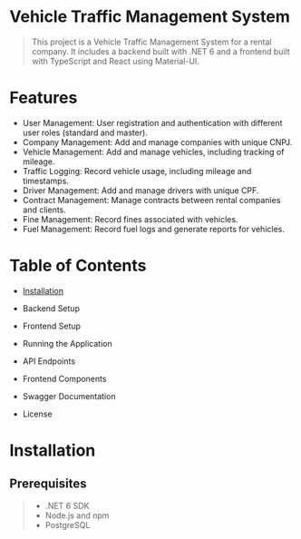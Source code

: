 # Vehicle Traffic Management System

>This project is a Vehicle Traffic Management System for a rental company. 
It includes a backend built with .NET 6 and a frontend built with TypeScript and React using Material-UI. 


# Features
- User Management: User registration and authentication with different user roles (standard and master).
- Company Management: Add and manage companies with unique CNPJ.
- Vehicle Management: Add and manage vehicles, including tracking of mileage.
- Traffic Logging: Record vehicle usage, including mileage and timestamps.
- Driver Management: Add and manage drivers with unique CPF.
- Contract Management: Manage contracts between rental companies and clients.
- Fine Management: Record fines associated with vehicles.
- Fuel Management: Record fuel logs and generate reports for vehicles.

# Table of Contents
- [Installation]()

- Backend Setup

- Frontend Setup

- Running the Application

- API Endpoints

- Frontend Components

- Swagger Documentation

- License


# Installation
## Prerequisites
>- .NET 6 SDK
>- Node.js and npm
>- PostgreSQL
